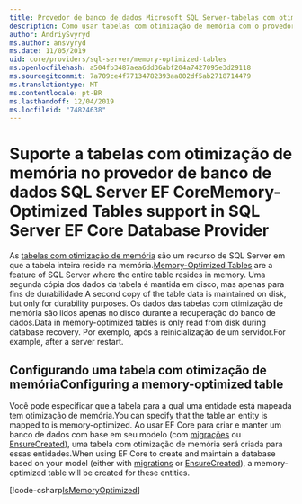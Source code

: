 ```yaml
---
title: Provedor de banco de dados Microsoft SQL Server-tabelas com otimização de memória-EF Core
description: Como usar tabelas com otimização de memória com o provedor de banco de dados SQL Server Entity Framework Core
author: AndriySvyryd
ms.author: ansvyryd
ms.date: 11/05/2019
uid: core/providers/sql-server/memory-optimized-tables
ms.openlocfilehash: a504fb3487aea6dd36abf204a7427095e3d29118
ms.sourcegitcommit: 7a709ce4f77134782393aa802df5ab2718714479
ms.translationtype: MT
ms.contentlocale: pt-BR
ms.lasthandoff: 12/04/2019
ms.locfileid: "74824638"
---
```

# <a name="memory-optimized-tables-support-in-sql-server-ef-core-database-provider"></a><span data-ttu-id="64df6-103">Suporte a tabelas com otimização de memória no provedor de banco de dados SQL Server EF Core</span><span class="sxs-lookup"><span data-stu-id="64df6-103">Memory-Optimized Tables support in SQL Server EF Core Database Provider</span></span>

<span data-ttu-id="64df6-104">As [tabelas com otimização de memória](/sql/relational-databases/in-memory-oltp/memory-optimized-tables) são um recurso de SQL Server em que a tabela inteira reside na memória.</span><span class="sxs-lookup"><span data-stu-id="64df6-104">[Memory-Optimized Tables](/sql/relational-databases/in-memory-oltp/memory-optimized-tables) are a feature of SQL Server where the entire table resides in memory.</span></span> <span data-ttu-id="64df6-105">Uma segunda cópia dos dados da tabela é mantida em disco, mas apenas para fins de durabilidade.</span><span class="sxs-lookup"><span data-stu-id="64df6-105">A second copy of the table data is maintained on disk, but only for durability purposes.</span></span> <span data-ttu-id="64df6-106">Os dados das tabelas com otimização de memória são lidos apenas no disco durante a recuperação do banco de dados.</span><span class="sxs-lookup"><span data-stu-id="64df6-106">Data in memory-optimized tables is only read from disk during database recovery.</span></span> <span data-ttu-id="64df6-107">Por exemplo, após a reinicialização de um servidor.</span><span class="sxs-lookup"><span data-stu-id="64df6-107">For example, after a server restart.</span></span>

## <a name="configuring-a-memory-optimized-table"></a><span data-ttu-id="64df6-108">Configurando uma tabela com otimização de memória</span><span class="sxs-lookup"><span data-stu-id="64df6-108">Configuring a memory-optimized table</span></span>

<span data-ttu-id="64df6-109">Você pode especificar que a tabela para a qual uma entidade está mapeada tem otimização de memória.</span><span class="sxs-lookup"><span data-stu-id="64df6-109">You can specify that the table an entity is mapped to is memory-optimized.</span></span> <span data-ttu-id="64df6-110">Ao usar EF Core para criar e manter um banco de dados com base em seu modelo (com [migrações](xref:core/managing-schemas/migrations/index) ou [EnsureCreated](/dotnet/api/Microsoft.EntityFrameworkCore.Storage.IDatabaseCreator.EnsureCreated)), uma tabela com otimização de memória será criada para essas entidades.</span><span class="sxs-lookup"><span data-stu-id="64df6-110">When using EF Core to create and maintain a database based on your model (either with [migrations](xref:core/managing-schemas/migrations/index) or [EnsureCreated](/dotnet/api/Microsoft.EntityFrameworkCore.Storage.IDatabaseCreator.EnsureCreated)), a memory-optimized table will be created for these entities.</span></span>

[!code-csharp[IsMemoryOptimized](../../../../samples/core/SqlServer/InMemory/InMemoryContext.cs?name=IsMemoryOptimized)]
